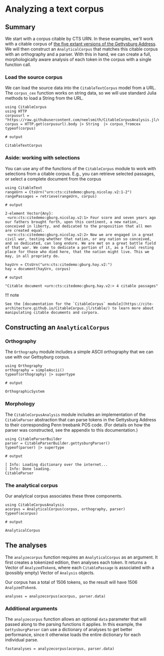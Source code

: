 # Analyzing a text corpus


## Summary

We start with a corpus citable by CTS URN. In these examples, we'll work with a citable corpus of [the five extant versions of the Gettysburg Address](http://www.abrahamlincolnonline.org/lincoln/speeches/gettysburg.htm).  We will then construct an `AnalyticalCorpus` that matches this citable corpus with an orthography and a parser.  With this in hand, we can create a full, morphologically aware analysis of each token in the corpus with a single function call.


### Load the source corpus

We can load the source data into the `CitableTextCorpus` model from a URL.  The `corpus_cex` function works on string data, so we will use standard Julia methods to load a String from the URL.

```jldoctest corpus
using CitableCorpus
using HTTP
corpusurl = "https://raw.githubusercontent.com/neelsmith/CitableCorpusAnalysis.jl/dev/test/data/gettysburg/gettysburgcorpus.cex"
corpus = HTTP.get(corpusurl).body |> String  |> corpus_fromcex
typeof(corpus)

# output

CitableTextCorpus
```

### Aside: working with selections

You can use any of the functions of the `CitableCorpus` module to work with selections from a citable corpus.  E.g., you can retrieve selected passages, or select a complete document from the corpus

```jldoctest corpus
using CitableText
rangeUrn = CtsUrn("urn:cts:citedemo:gburg.nicolay.v2:1-2")
rangePassages = retrieve(rangeUrn, corpus)

# output

2-element Vector{Any}:
 <urn:cts:citedemo:gburg.nicolay.v2:1> Four score and seven years ago our fathers brought forth, upon this continent, a new nation, conceived in liberty, and dedicated to the proposition that all men are created equal.
 <urn:cts:citedemo:gburg.nicolay.v2:2> Now we are engaged in a great civil war, testing whether that nation, or any nation so conceived, and so dedicated, can long endure. We are met on a great battle field of that war. We come to dedicate a portion of it, as a final resting place for those who died here, that the nation might live. This we may, in all propriety do.
```

```jldoctest corpus
hayUrn = CtsUrn("urn:cts:citedemo:gburg.hay.v2:")
hay = document(hayUrn, corpus)

# output

"Citable document <urn:cts:citedemo:gburg.hay.v2:> 4 citable passages"
```

!!! note

    See the [documentation for the `CitableCorpus` module](https://cite-architecture.github.io/CitableCorpus.jl/stable/) to learn more about manipulating citable documents and corpora.



## Constructing an `AnalyticalCorpus`

### Orthography

The `Orthography` module includes a simple ASCII orthography that we can use with our Gettsyburg corpus.

```jldoctest corpus
using Orthography
orthography = simpleAscii()
typeof(orthography) |> supertype

# output

OrthographicSystem
```

### Morphology

The `CitableCorpusAnalysis` module includes an implementation of the `CitableParser` abstraction that can parse tokens in the Gettysburg Address to their corresponding Penn treebank POS code.  (For details on how the parser was constructed, see the appendix to this documentation.)

```jldoctest corpus
using CitableParserBuilder
parser = CitableParserBuilder.gettysburgParser()
typeof(parser) |> supertype

# output

[ Info: Loading dictionary over the internet...
[ Info: Done loading.
CitableParser
```

### The analytical corpus

Our analytical corpus associates these three components.

```jldoctest corpus
using CitableCorpusAnalysis
acorpus = AnalyticalCorpus(corpus, orthography, parser)
typeof(acorpus)

# output

AnalyticalCorpus
```

## The analyses

The `analyzecorpus` function requires an `AnalyticalCorpus` as an argument. It first creates a tokenized edition, then analyses each token. It returns a Vector of `AnalyzedToken`s, where each `CitablePassage` is associated with a (possibly empty) Vector of `Analysis` objects.

Our corpus has a total of 1506 tokens, so the result will have 1506 `AnalyzedToken`s.

```
analyses = analyzecorpus(acorpus, parser.data)
```


### Additional arguments

The `analyzecorpus` function allows an optional `data` parameter that will passed along to the parsing functions it applies.  In this example, the `GettysburgParser` can use a dictionary of analyses to get better performance, since it otherwise loads the entire dictionary for each individual parse.

```
fastanalyses = analyzecorpus(acorpus, parser.data)
```
